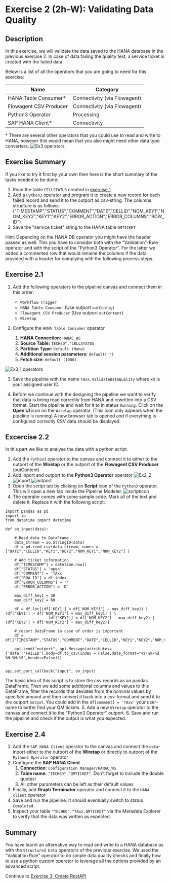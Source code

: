 # Exercise 2 (2h-W): Validating Data Quality


## Description

In this exercise, we will validate the data saved to the HANA database in the previous exercise 2. In case of data failing the quality test, a service ticket is created with the failed data.

Below is a list of all the operators that you are going to need for this exercise:

|Name|Category|
|----|--------|
|HANA Table Consumer*|Connectivity (via Flowagent)|
|Flowagent CSV Producer|Connectivity (via Flowagent)|
|Python3 Operator|Processing|
|SAP HANA Client*|Connectivity|

\* There are several other operators that you could use to read and write to HANA, however this would mean that you also might need other data type converters.  ![Ex3 operators](./images/ex3operators.png)

## Exercise Summary
If you like to try it first by your own then here is the short summary of the tasks needed to be done:

1. Read the table `CELLSTATUS` created in [exercise 1](../ex1/README.html)
2. Add a `Python3` operator and program it to create a new record for each failed record and send it to the outport as csv-string. The columns structure is as follows:
("TIMESTAMP","STATUS","COMMENT","DATE","CELLID","NOM_KEY1","NOM_KEY2","KEY1","KEY2","ERROR_ACTION","ERROR_COLUMNS","ROW_ID")
3. Save the "service ticket" string to the HANA table `QMTICKET`

Hint: Depending on the HANA DB operator you might have the header passed as well. This you have to consider both with the "Validation"-Rule operator and with the script of the "Python3 Operator". For the latter we added a commented row that would rename the columns if the data provided with a header for complying with the following process steps.

## Exercise 2.1

1. Add the following operators to the pipeline canvas and connect them in this order:
	- `Workflow Trigger`
	- `HANA Table Consumer` (Use outport `outConfig`)
	- `Flowagent CSV Producer` (Use outport `outContent`)
	- `Wiretap`

2. Configure the `HANA Table Consumer` operator
	1. **HANA Connection:** `HANAC_WS`
	2. **Source Table:** `TECHED"."CELLSTATUS`
	3. **Partition Type:** `default (None)`
	4. **Additional session parameters:** `default('')`
	5. **Fetch size:** `default (1000)`


![Ex3_1 operators](./images/ex3_1.png)

3. Save the pipeline with the name `TAxx.ValidateDataQuality` where xx is your assigned user ID.

4. Before we continue with the designing the pipeline we want to verify that data is being read correctly from HANA and rewritten into a CSV format. Start the pipeline and wait for it to in status `Running`. Click on the **Open UI** icon on the `Wiretap` operator. (This icon only appears when the pipeline is running) A new browser tab is opened and if everything is configured correctly CSV data should be displayed.


## Excercise 2.2
In this part we like to analyse the data with a python script.

1. Add the `Python3` operator to the canvas and connect it to either to the outport of the **Wiretap** or the outport of the **Flowagent CSV Producer** (outContent)
2. Add inport and outport to the **Python3 Operator** operator ![Ex2_2](./images/addports.png) ![inport](./images/inport.png) ![outport](./images/outport.png)
3. Open the script tab by clicking on **Script** icon of the `Python3` operator. This will open a new tab inside the Pipeline Modeler. ![scripticon](./images/scripticon.png)
4. The operator comes with some sample code. Mark all of the text and delete it. Replace it with the following script:

```
import pandas as pd
import io
from datetime import datetime

def on_input(data):

    # Read data to DataFrame
    data_stream = io.StringIO(data)
    df = pd.read_csv(data_stream, names = ["DATE","CELLID","KEY1","KEY2","NOM_KEY1","NOM_KEY2"] )

    # Add ticket information
    df["TIMESTAMP"] = datetime.now()
    df["STATUS"] = 'open'
    df["COMMENT"] = 'TAxx'
    df["ROW_ID"] = df.index
    df["ERROR_COLUMNS"] = ''
    df["ERROR_ACTION"] = 'D'
    
    max_diff_key1 = 30
    max_diff_key2 = 60
    
    df = df.loc[(df['KEY1'] < df['NOM_KEY1'] - max_diff_key1) | (df['KEY1'] > df['NOM_KEY1'] + max_diff_key1) | \
                   (df['KEY2'] < df['NOM_KEY2'] - max_diff_key2) | (df['KEY2'] > df['NOM_KEY2'] + max_diff_key2)]

    # resort DataFrame in case of order is important
    df = df[["TIMESTAMP","STATUS","COMMENT","DATE","CELLID","KEY1","KEY2","NOM_KEY1","NOM_KEY2","ERROR_ACTION","ERROR_COLUMNS","ROW_ID"]]

    api.send("outport", api.Message(attributes={'data':'FAILED'},body=df.to_csv(index = False,date_format="%Y-%m-%d %H:%M:%S",header=False)))


api.set_port_callback("input", on_input)

```

The basic idea of this script is to store the csv records as an pandas DataFrame. Then we add some additional columns and values to this DataFrame, filter the records that deviates from the nominal values by specified amount and then convert it back into a csv-format and send it to the outport `output`.
You could add in the ``df[comment] = 'TAxx'`` your user-name to better find your QM tickets.
5. Add a new `Wiretap` operator to the canvas and connect it to the "Python3 Operator" outport.
6. Save and run the pipeline and check if the output is what you expected.

## Exercise 2.4

1. Add the `SAP HANA Client` operator to the canvas and connect the `data`-inport either to the outport of the **Wiretap** or directly to outport of the `Python3 Operator` operator
2. Configure the **SAP HANA Client**
	1. **Connection:** `Configuration Manager/HANAC_WS`
	2. **Table name:** `"TECHED"."QMTICKET"`. Don't forget to include the double quotes!
	3. All other parameters can be left as their default values
3. Finally, add **Graph Terminator** operator and connect it to the `HANA client` operator
4. Save and run the pipeline. It should eventually switch to status `Completed`.
5. Inspect your table `"TECHED"."TAxx.QMTICKET"` via the Metadata Explorer to verify that the data was written as expected.


## Summary

You have learnt an alternative way to read and write to a HANA database as with the `Structured Data` operators of the previous exercise. We used the "Validation Rule" operator to do simple data quality checks and finally how to use a python custom operator to leverage all the options provided by an advanced script.

Continue to [Exercise 3: Create RestAPI](../ex3/README.md)
